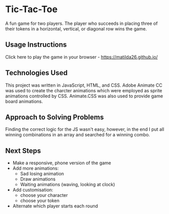 # Tic-Tac-Toe
A fun game for two players. The player who succeeds in placing three of their tokens in a horizontal, vertical, or diagonal row wins the game.

## Usage Instructions
Click here to play the game in your browser - https://matilda26.github.io/

## Technologies Used
This project was written in JavaScript, HTML, and CSS. Adobe Animate CC was used to create the charcter animations which were employed as sprite animations controlled by CSS. Animate.CSS was also used to provide game board animations.

## Approach to Solving Problems
Finding the correct logic for the JS wasn't easy, however, in the end I put all winning combinations in an array and searched for a winning combo. 

## Next Steps
- Make a responsive, phone version of the game
- Add more animations:
  - Sad losing animation 
  - Draw animations
  - Waiting animations (waving, looking at clock)
- Add customisation:
  - choose your character
  - choose your token
- Alternate which player starts each round
